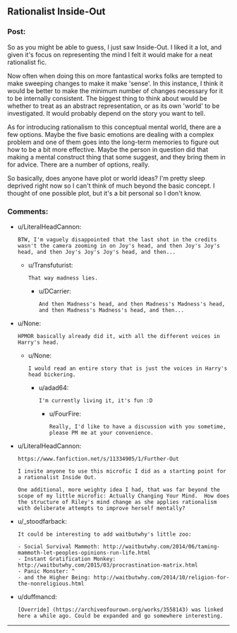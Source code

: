 ## Rationalist Inside-Out

### Post:

So as you might be able to guess, I just saw Inside-Out. I liked it a lot, and given it's focus on representing the mind I felt it would make for a neat rationalist fic.

Now often when doing this on more fantastical works folks are tempted to make sweeping changes to make it make 'sense'. In this instance, I think it would be better to make the minimum number of changes necessary for it to be internally consistent. The biggest thing to think about would be whether to treat as an abstract representation, or as its own 'world' to be investigated. It would probably depend on the story you want to tell.

As for introducing rationalism to this conceptual mental world, there are a few options. Maybe the five basic emotions are dealing with a complex problem and one of them goes into the long-term memories to figure out how to be a bit more effective. Maybe the person in question did that making a mental construct thing that some suggest, and they bring them in for advice. There are a number of options, really.

So basically, does anyone have plot or world ideas? I'm pretty sleep deprived right now so I can't think of much beyond the basic concept. I thought of one possible plot, but it's a bit personal so I don't know.

### Comments:

- u/LiteralHeadCannon:
  ```
  BTW, I'm vaguely disappointed that the last shot in the credits wasn't the camera zooming in on Joy's head, and then Joy's Joy's head, and then Joy's Joy's Joy's head, and then...
  ```

  - u/Transfuturist:
    ```
    That way madness lies.
    ```

    - u/DCarrier:
      ```
      And then Madness's head, and then Madness's Madness's head, and then Madness's Madness's head, and then...
      ```

- u/None:
  ```
  HPMOR basically already did it, with all the different voices in Harry's head.
  ```

  - u/None:
    ```
    I would read an entire story that is just the voices in Harry's head bickering.
    ```

    - u/adad64:
      ```
      I'm currently living it, it's fun :D
      ```

      - u/FourFire:
        ```
        Really, I'd like to have a discussion with you sometime, please PM me at your convenience.
        ```

- u/LiteralHeadCannon:
  ```
  https://www.fanfiction.net/s/11334905/1/Further-Out

  I invite anyone to use this microfic I did as a starting point for a rationalist Inside Out.

  One additional, more weighty idea I had, that was far beyond the scope of my little microfic: Actually Changing Your Mind.  How does the structure of Riley's mind change as she applies rationalism with deliberate attempts to improve herself mentally?
  ```

- u/_stoodfarback:
  ```
  It could be interesting to add waitbutwhy's little zoo:

  - Social Survival Mammoth: http://waitbutwhy.com/2014/06/taming-mammoth-let-peoples-opinions-run-life.html
  - Instant Gratification Monkey: http://waitbutwhy.com/2015/03/procrastination-matrix.html
  - Panic Monster: ^
  - and the Higher Being: http://waitbutwhy.com/2014/10/religion-for-the-nonreligious.html
  ```

- u/duffmancd:
  ```
  [Override] (https://archiveofourown.org/works/3558143) was linked here a while ago. Could be expanded and go somewhere interesting.
  ```

---

